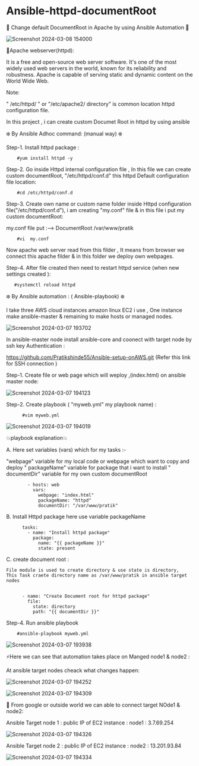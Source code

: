 # Ansible-httpd-documentRoot

🌟 Change default DocumentRoot in Apache by using Ansible Automation 🌟

![Screenshot 2024-03-08 154000](https://github.com/Pratikshinde55/Ansible-httpd-documentRoot/assets/145910708/ba936d35-a6b9-41fd-89e5-b99b25c5b8f7)



💫Apache webserver(httpd):

It is a free and open-source web server software. It's one of the most widely used web servers in the world, known for its reliability and robustness.
Apache is capable of serving static and dynamic content on the World Wide Web.

Note: 

" /etc/httpd/ " or  "/etc/apache2/ directory" is common location httpd configuration file.


In this project , i can create custom Documet Root in httpd by using ansible 

❄️ By Ansible Adhoc command: (manual way) ❄️

Step-1. Install httpd package :

        #yum install httpd -y

Step-2.  Go inside Httpd internal configuration file , In this file we can create custom documentRoot, "/etc/httpd/conf.d" this httpd Default configuration file location:


        #cd /etc/httpd/conf.d

Step-3. Create own name or custom name folder inside Httpd configuration file("/etc/httpd/conf.d"), i am creating "my.conf" file & in this file i put my custom documentRoot:

   my.conf file put :-->  DocumentRoot  /var/www/pratik


        #vi  my.conf

Now apache web server read from this filder , It means from browser we connect this apache filder & in this folder we deploy own webpages.

Step-4. After file created then need to restart httpd service (when new settings created ):


       #systemctl reload httpd



❄️ By Ansible automation : ( Ansible-playbook) ❄️

I take three AWS cloud instances amazon linux EC2 i use , One instance make ansible-master & remaining to make hosts or managed nodes.


![Screenshot 2024-03-07 193702](https://github.com/Pratikshinde55/Ansible-httpd-documentRoot/assets/145910708/eff832e0-d874-4ad5-8013-4a27da87aed4)

In ansible-master node install ansible-core and coonect with target node by ssh key Authentication :

https://github.com/Pratikshinde55/Ansible-setup-onAWS.git (Refer this link for SSH connection )


Step-1. Create file or web page which will weploy ,(index.html) on ansible master node:


 ![Screenshot 2024-03-07 194123](https://github.com/Pratikshinde55/Ansible-httpd-documentRoot/assets/145910708/53254826-2125-4971-ba8e-f3d1a952c6ca)


Step-2. Create playbook ( "myweb.yml" my playbook name) :


          #vim myweb.yml


![Screenshot 2024-03-07 194019](https://github.com/Pratikshinde55/Ansible-httpd-documentRoot/assets/145910708/232536a4-f6dd-4919-a208-b6dc840f24c0)


💥playbook explanation💥

A. Here set variables (vars) which for my tasks :-

"webpage" variable for my local code or webpage which want to copy and deploy
" packageName" variable for package that i want to install
" documentDir" variable for my own custom documentRoot


            - hosts: web
              vars: 
                webpage: "index.html"
                packageName: "httpd"
                documentDir: "/var/www/pratik"


 B. Install Httpd package here use variable packageName


          tasks:
            - name: "Install httpd package"
              package:
                name: "{{ packageName }}"  
                state: present

  C.  create document root : 
  
    File module is used to create directory & use state is directory,  This Task craete directory name as /var/www/pratik in ansible target nodes 


          - name: "Create Document root for httpd package"
            file: 
              state: directory
              path: "{{ documentDir }}"

Step-4. Run ansible playbook 


        #ansible-playbook myweb.yml


![Screenshot 2024-03-07 193938](https://github.com/Pratikshinde55/Ansible-httpd-documentRoot/assets/145910708/0469443f-6110-4918-9f5e-ab404410d3a3)


⚡Here we can see that automation takes place on Manged node1 & node2 :

At ansible target nodes cheack what changes happen:

![Screenshot 2024-03-07 194252](https://github.com/Pratikshinde55/Ansible-httpd-documentRoot/assets/145910708/64df6891-ed15-4ac4-a3d2-b59e2c7b2023)


![Screenshot 2024-03-07 194309](https://github.com/Pratikshinde55/Ansible-httpd-documentRoot/assets/145910708/bd7ecaeb-cae0-4451-b880-3525d5a60f25)


🌟 From google or outside world we can able to connect target NOde1 & node2:


Ansible Target node 1 : public IP of EC2 instance : node1 : 3.7.69.254

![Screenshot 2024-03-07 194326](https://github.com/Pratikshinde55/Ansible-httpd-documentRoot/assets/145910708/dd65746a-2ca4-4f91-b27c-33fe6eadf01a)


Ansible Target node 2 : public IP of EC2 instance : node2 : 13.201.93.84 

![Screenshot 2024-03-07 194334](https://github.com/Pratikshinde55/Ansible-httpd-documentRoot/assets/145910708/aea89e62-5bf1-4f8e-9bf6-5f413931c0ca)























   

